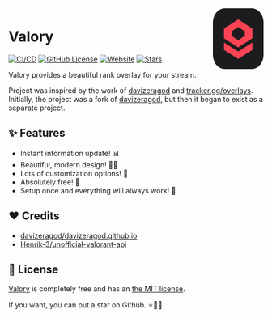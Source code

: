 <a href="https://overlay.haxgun.ru/">
  <img align="right" width="100" height="120" src="public/logo.svg">
</a>


# Valory

[![CI/CD](https://github.com/haxgun/valory/actions/workflows/master.yml/badge.svg)](https://github.com/haxgun/valory/actions/workflows/master.yml)
[![GitHub License](https://img.shields.io/github/license/haxgun/valory)](https://github.com/haxgun/valory/blob/main/LICENSE)
[![Website](https://img.shields.io/website?url=https://overlay.haxgun.ru/)](https://overlay.haxgun.ru/)
[![Stars](https://img.shields.io/github/stars/haxgun/valory)](https://github.com/haxgun/valory/stargazers)

Valory provides a beautiful rank overlay for your stream.

Project was inspired by the work of [davizeragod](https://davizeragod.github.io/) and [tracker.gg/overlays](https://tracker.gg/overlays).
Initially, the project was a fork of [davizeragod](https://davizeragod.github.io/), but then it began to exist as a separate project.

## ✨ Features

- Instant information update! 📊
- Beautiful, modern design! 💅🏻
- Lots of customization options! 🎨
- Absolutely free! 💸
- Setup once and everything will always work! 🥰

## ❤️ Credits

- [davizeragod/davizeragod.github.io](https://github.com/davizeragod/davizeragod.github.io)
- [Henrik-3/unofficial-valorant-api](https://github.com/Henrik-3/unofficial-valorant-api)

## 📄 License

[Valory](https://github.com/haxgun/valory) is completely free and has an [the MIT license](https://github.com/haxgun/valory/blob/main/LICENSE).

If you want, you can put a star on Github. ⭐🫶🏻